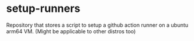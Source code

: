 # setup-runners

Repository that stores a script to setup a github action runner on a ubuntu arm64 VM. (Might be applicable to other distros too)
